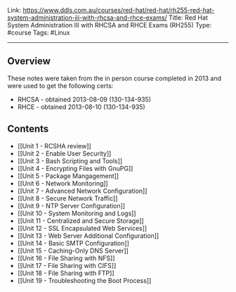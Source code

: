 Link: https://www.ddls.com.au/courses/red-hat/red-hat/rh255-red-hat-system-administration-iii-with-rhcsa-and-rhce-exams/
Title: Red Hat System Administration III with RHCSA and RHCE Exams (RH255)
Type: #course
Tags: #Linux

---

## Overview

These notes were taken from the in person course completed in 2013 and were used to get the following certs:

* RHCSA - obtained 2013-08-09 (130-134-935)
* RHCE - obtained 2013-08-10 (130-134-935)

## Contents

* [[Unit 1 - RCSHA review]]
* [[Unit 2 - Enable User Security]]
* [[Unit 3 -  Bash Scripting and Tools]]
* [[Unit 4 - Encrypting Files with GnuPG]]
* [[Unit 5 - Package Mangagement]]
* [[Unit 6 - Network Monitoring]]
* [[Unit 7 - Advanced Network Configuration]]
* [[Unit 8 - Secure Network Traffic]]
* [[Unit 9 - NTP Server Configuration]]
* [[Unit 10 - System Monitoring and Logs]]
* [[Unit 11 - Centralized and Secure Storage]]
* [[Unit 12 - SSL Encapsulated Web Services]]
* [[Unit 13 - Web Server Additional Configuration]]
* [[Unit 14 - Basic SMTP Configuration]]
* [[Unit 15 - Caching-Only DNS Server]]
* [[Unit 16 - File Sharing with NFS]]
* [[Unit 17 - File Sharing with CIFS]]
* [[Unit 18 - File Sharing with FTP]]
* [[Unit 19 - Troubleshooting the Boot Process]]